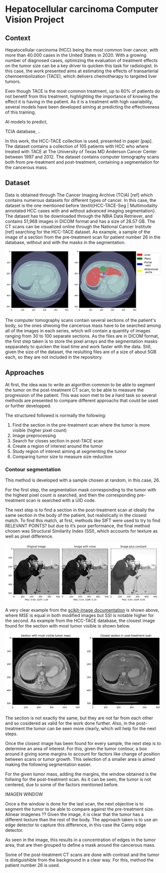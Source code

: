 # Hepatocellular carcinoma Computer Vision Project

## Context

Hepatocellular carcinoma (HCC) being the most common liver cancer, with more than 40.000 cases in the United States in 2020. With a growing number of diagnosed cases, optimizing the evaluation of treatment effects on the tumor size can be a key driver to quicken this task for radiologist. In this case, the work presented aims at estimating the effects of transarterial chemoembolization (TACE), which delivers chemotherapy to targeted liver tumors.

Even though TACE is the most common treatment, up to 60\% of patients do not benetif from this treatment, highlighting the importance of knowing the effect it is having in the patient. As it is a treatment with high vaariability, several models have been developed aiming at predicting the effectiveness of this training.

AI models to predict,

TCIA database, ..

In this work, the HCC-TACE collection is used, presented in paper [pap]. The dataset contains a collection of 105 patients with HCC who where treated with TACE at The University of Texas MD Anderson Cancer Center between 1997 and 2012. The dataset contains computer tomography scans both from pre-treatment and post-treatment, containing a segmentation for the cancerous mass.

## Dataset

Data is obtained through The Cancer Imaging Archive (TCIA) [ref] which contains numerous datasets for different types of cancer. In this case, the dataset is the one mentioned before \textit{HCC-TACE-Seg | Multimodality annotated HCC cases with and without advanced imaging segmentation}. The dataset has to be downloaded through the NBIA Data Retriever, and contains 51,968 images in DICOM format and has a size of 28.57 GB. The CT scans can be visualized online through the National Cancer Institute [ref] searching for the HCC-TACE dataset. As example, a sample of the image of a section from the pre-treatment scan for patient number 26 in the database, without and with the masks in the segmentation. 

![sample_image_con_seg_25.png](readme_images/sample_image_con_seg_25.png)

The computer tomography scans contain several sections of the patient's body, so the ones shwoing the cancerous mass have to be searched among all of the images in each series, which will contain a quantity of images ranging from 30 to 100 separate sections. As the files are in DICOM format, the first step taken is to store the pixel arrays and the segmentation masks sepparately to quicken the load time and work faster with the data. Still, given the size of the dataset, the reslulting files are of a size of about 5GB each, so they are not included in the repository. 

## Approaches

At first, the idea was to write an algorithm common to be able to segment the tumor on the post-treatment CT scan, to be able to measure the progression of the patient. This was soon met to be a hard task so several methods are presented to compare different approachs that could be used or further developped. 

The structured followed is normally the following:

1. Find the section in the pre-treatment scan where the tumor is more visible (higher pixel count) 
2. Image preprocessing
3. Search for closes section in post-TACE scan
4. Create a region of interest around the tumor 
5. Study region of interest aiming at segmenting the tumor
6. Comparing tumor size to measure size reduction 

### Contour segmentation

This method is developed with a sample chosen at random, in this case, 26. 

For the first step, the segmentation mask corresponding to the tumor with the highest pixel count is searched, and then the corresponding pre-treatment scan is searched with a UID code. 

The next step is to find a section in the post-treatment scan at ideally the same section in the body of the patient, but realistically in the closest match. To find this match, at first, methods like SIFT were used to try to find RELEVANT POINTS? but due to it’s poor performance, the final method chosen was Structural Similarity Index (SSI), which accounts for texture as well as pixel difference. 

![Untitled](readme_images/ssim.png)

A very clear example from the [scikit-image documentation](https://scikit-image.org/docs/stable/auto_examples/transform/plot_ssim.html) is shown above, where MSE is equal in both modified images but SSI is notable higher for the second. As example from the HCC-TACE database, the closest image found for the section with most tumor visible is shown below. 

![Untitled](readme_images/closest_img.png)

The section is not exactly the same, but they are not far from each other and so cosidered as valid for the work done further. Also, in the post-treatment the tumor can be seen more clearly, which will help for the next steps. 

Once the closest image has been found for every sample, the next step is to determine an area of interest. For this, given the tumor contour, a box around it giving some margins to account for factors like change of position between scans or tumor growth. This selection of a smaller area is aimed making the following segmentation easier. 

For the given tumor mass, adding the margins, the window obtained is the follwing for the post-treatment scan. As it can be seen, the tumor is not centered, due to some of the factors mentioned before. 

IMAGEN WINDOW

Once a the window is done for the last scan, the next objective is to segment the tumor to be able to compare against the pre-treatment size. Alinear imágenes ?? Given the image, it is clear that the tumor has a different texture than the rest of the body. The approach taken is to use an edge detector to capture this difference, in this case the Canny edge detector. 

As seen in the image, this results in a concentration of edges in the tumor area, that are then grouped to define a mask around the cancerous mass. 

Some of the post-treatment CT scans are done with contrast and the tumor is distiguishible from the background in a clear way. For this, method the patient number 26 is used.
